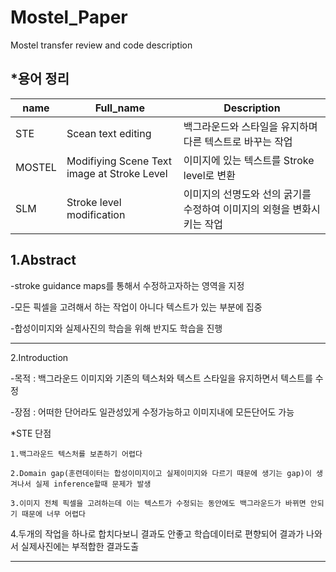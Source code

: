 # Mostel_Paper
Mostel transfer review and code description


*용어 정리
---
| name   | Full_name   | Description   |
|-------|-------|-------|
| STE | Scean text editing | 백그라운드와 스타일을 유지하며 다른 텍스트로 바꾸는 작업 |
| MOSTEL | Modifiying Scene Text image at Stroke Level | 이미지에 있는 텍스트를 Stroke level로 변환 |
| SLM | Stroke level modification |  이미지의 선명도와 선의 굵기를 수정하여 이미지의 외형을 변화시키는 작업|


1.Abstract
---
  -stroke guidance maps를 통해서 수정하고자하는 영역을 지정
  
  -모든 픽셀을 고려해서 하는 작업이 아니다 텍스트가 있는 부분에 집중
  
  -합성이미지와 실제사진의 학습을 위해 반지도 학습을 진행
  
---  
2.Introduction

  -목적 : 백그라운드 이미지와 기존의 텍스처와 텍스트 스타일을 유지하면서 텍스트를 수정
  
  -장점 : 어떠한 단어라도 일관성있게 수정가능하고 이미지내에 모든단어도 가능
  
  
*STE 단점
  
    1.백그라운드 텍스처를 보존하기 어렵다
    
    2.Domain gap(훈련데이터는 합성이미지이고 실제이미지와 다르기 때문에 생기는 gap)이 생겨나서 실제 inference할때 문제가 발생
    
    3.이미지 전체 픽셀을 고려하는데 이는 텍스트가 수정되는 동안에도 백그라운드가 바뀌면 안되기 때문에 너무 어렵다
    
  4.두개의 작업을 하나로 합치다보니 결과도 안좋고 학습데이터로 편향되어 결과가 나와서 실제사진에는 부적합한 결과도출
  
  ---
  
